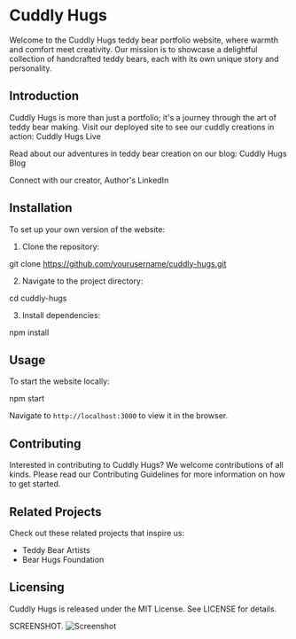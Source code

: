 # Cuddly Hugs

Welcome to the Cuddly Hugs teddy bear portfolio website, where warmth and comfort meet creativity. Our mission is to showcase a delightful collection of handcrafted teddy bears, each with its own unique story and personality.

## Introduction

Cuddly Hugs is more than just a portfolio; it's a journey through the art of teddy bear making. Visit our deployed site to see our cuddly creations in action: Cuddly Hugs Live

Read about our adventures in teddy bear creation on our blog: Cuddly Hugs Blog

Connect with our creator, Author's LinkedIn

## Installation

To set up your own version of the website:

1. Clone the repository:

git clone https://github.com/yourusername/cuddly-hugs.git

2. Navigate to the project directory:

cd cuddly-hugs

3. Install dependencies:

npm install


## Usage

To start the website locally:


npm start


Navigate to `http://localhost:3000` to view it in the browser.

## Contributing

Interested in contributing to Cuddly Hugs? We welcome contributions of all kinds. Please read our Contributing Guidelines for more information on how to get started.

## Related Projects

Check out these related projects that inspire us:
- Teddy Bear Artists
- Bear Hugs Foundation

## Licensing

Cuddly Hugs is released under the MIT License. See LICENSE for details.







SCREENSHOT.
![Screenshot](https://github.com/AnnKamau/cuddly-hugs/assets/137866952/cede081e-b26d-45d3-807f-113c8ffc2356)

